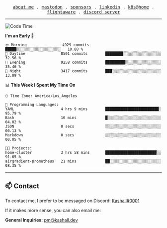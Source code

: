 <p align="center">
  <samp>
    <a href="https://jordanjones.org/">about me</a> .
    <a rel="me" href="https://mastodon.social/@kashall">mastodon</a> .
    <a href="https://github.com/sponsors/kashalls">sponsors</a> .
    <a href="https://linkedin.com/in/jordpjones">linkedin</a> .
    <a href="https://github.com/kashalls/home-cluster">k8s@home</a> .
    <a href="https://flightaware.com/adsb/stats/user/kashalls">flightaware</a> .
    <a href="https://discord.gg/ctgrp8k">discord server</a>
  </samp>
</p>

---

<!--START_SECTION:waka-->
![Code Time](http://img.shields.io/badge/Code%20Time-1%2C431%20hrs%202%20mins-blue)

**I'm an Early 🐤** 

```text
🌞 Morning                4929 commits        █████░░░░░░░░░░░░░░░░░░░░   18.88 % 
🌆 Daytime                8501 commits        ████████░░░░░░░░░░░░░░░░░   32.56 % 
🌃 Evening                9258 commits        █████████░░░░░░░░░░░░░░░░   35.46 % 
🌙 Night                  3417 commits        ███░░░░░░░░░░░░░░░░░░░░░░   13.09 % 
```


📊 **This Week I Spent My Time On** 

```text
🕑︎ Time Zone: America/Los_Angeles

💬 Programming Languages: 
YAML                     4 hrs 9 mins        ████████████████████████░   95.79 % 
Bash                     10 mins             █░░░░░░░░░░░░░░░░░░░░░░░░   04.02 % 
JSON                     0 secs              ░░░░░░░░░░░░░░░░░░░░░░░░░   00.13 % 
Markdown                 0 secs              ░░░░░░░░░░░░░░░░░░░░░░░░░   00.05 % 

🐱‍💻 Projects: 
home-cluster             3 hrs 58 mins       ███████████████████████░░   91.65 % 
airgradient-prometheus   21 mins             ██░░░░░░░░░░░░░░░░░░░░░░░   08.35 % 
```


<!--END_SECTION:waka-->

---

## 📫 Contact

To contact me, I prefer to be messaged on Discord:  [Kashall#0001](https://discord.com/users/201077739589992448)

If it makes more sense, you can also email me:

**General Inquiries:** pm@kashall.dev  

